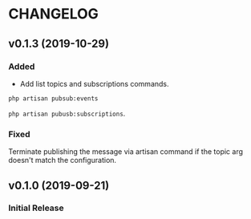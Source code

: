 # CHANGELOG

## v0.1.3 (2019-10-29)

### Added

- Add list topics and subscriptions commands.

`php artisan pubsub:events` 

`php artisan pubusb:subscriptions`.

### Fixed

Terminate publishing the message via artisan command if the topic arg doesn't match the configuration.

## v0.1.0 (2019-09-21)

### Initial Release
